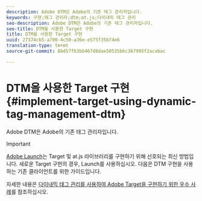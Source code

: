 ```yaml
---
description: Adobe DTM은 Adobe의 기존 태그 관리자입니다.
keywords: 구현;태그 관리자;dtm;at.js;다이내믹 태그 관리
seo-description: Adobe DTM은 Adobe의 기존 태그 관리자입니다.
seo-title: DTM을 사용한 Target 구현
title: DTM을 사용한 Target 구현
uuid: 27374cb5-a700-4c50-a36e-e575f35b74e6
translation-type: tm+mt
source-git-commit: 8bd57fb3bb467d8dae50535b6c367995f2acabac

---
```



# DTM을 사용한 Target 구현{#implement-target-using-dynamic-tag-management-dtm}

Adobe DTM은 Adobe의 기존 태그 관리자입니다.

>[!IMPORTANT]
>
>[Adobe Launch](../../../c-implementing-target/c-implementing-target-for-client-side-web/how-to-deployatjs/cmp-implementing-target-using-adobe-launch.md#topic_5234DDAEB0834333BD6BA1B05892FC25)는 Target 및 at.js 라이브러리를 구현하기 위해 선호되는 최신 방법입니다. 새로운 Target 구현의 경우, Launch를 사용하십시오. 다음은 DTM 구현을 사용하는 기존 클라이언트를 위한 가이드입니다.

자세한 내용은 [다이내믹 태그 관리를 사용하여 Adobe Target을 구현하기 위한 우수 사례](https://marketing.adobe.com/resources/help/en_US/dtm/target/)를 참조하십시오.
